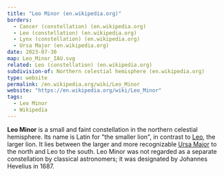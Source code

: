 ```yaml
---
title: "Leo Minor (en.wikipedia.org)"
borders:
  - Cancer (constellation) (en.wikipedia.org)
  - Leo (constellation) (en.wikipedia.org)
  - Lynx (constellation) (en.wikipedia.org)
  - Ursa Major (en.wikipedia.org)
date: 2023-07-30
map: Leo_Minor_IAU.svg
related: Leo (constellation) (en.wikipedia.org)
subdivision-of: Northern celestial hemisphere (en.wikipedia.org)
type: website
permalink: /en.wikipedia.org/wiki/Leo_Minor
website: "https://en.wikipedia.org/wiki/Leo_Minor"
tags:
  - Leo Minor
  - Wikipedia
---
```

**Leo Minor** is a small and faint constellation in the northern celestial hemisphere. Its name is Latin for "the smaller lion", in contrast to [Leo](/en.wikipedia.org/wiki/Leo_(constellation)), the larger lion. It lies between the larger and more recognizable [Ursa Major](/en.wikipedia.org/wiki/Ursa_Major) to the north and Leo to the south. Leo Minor was not regarded as a separate constellation by classical astronomers; it was designated by Johannes Hevelius in 1687.